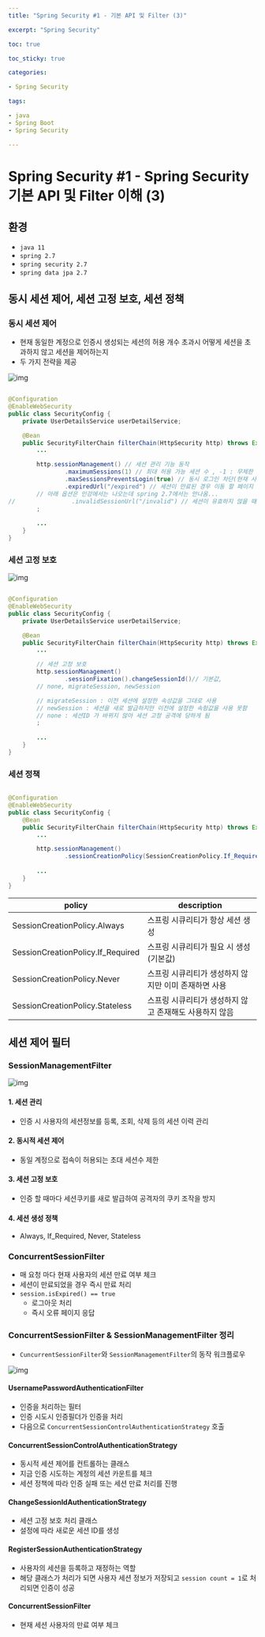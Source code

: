 ```yaml
---
title: "Spring Security #1 - 기본 API 및 Filter (3)"

excerpt: "Spring Security"

toc: true

toc_sticky: true

categories:

- Spring Security

tags:

- java
- Spring Boot
- Spring Security

---
```


# Spring Security #1 - Spring Security 기본 API 및 Filter 이해 (3)

## 환경

- `java 11`
- `spring 2.7`
- `spring security 2.7`
- `spring data jpa 2.7`

## 동시 세션 제어, 세션 고정 보호, 세션 정책

### 동시 세션 제어

- 현재 동일한 계정으로 인증시 생성되는 세션의 허용 개수 초과시 어떻게 세션을 초과하지 않고 세션을 제어하는지
- 두 가지 전략을 제공

![img]({{site.url}}/assets/images/spring_security/01/same_time_session.png)

```java

@Configuration
@EnableWebSecurity
public class SecurityConfig {
    private UserDetailsService userDetailService;

    @Bean
    public SecurityFilterChain filterChain(HttpSecurity http) throws Exception {
        ...

        http.sessionManagement() // 세션 관리 기능 동작
                .maximumSessions(1) // 최대 허용 가능 세션 수 , -1 : 무제한 로그인
                .maxSessionsPreventsLogin(true) // 동시 로그인 차단(현재 사용자 인증 실패), false: 기존 세션 만료(default)
                .expiredUrl("/expired") // 세션이 만료된 경우 이동 할 페이지
        // 아래 옵션은 인강에서는 나오는데 spring 2.7에서는 안나옴...
//                .invalidSessionUrl("/invalid") // 세션이 유효하지 않을 때 이동 할 페이지
        ;
        
        ...
    }
}
```

### 세션 고정 보호

![img]({{site.url}}/assets/images/spring_security/01/session_sticky_protection.png)

```java

@Configuration
@EnableWebSecurity
public class SecurityConfig {
    private UserDetailsService userDetailService;

    @Bean
    public SecurityFilterChain filterChain(HttpSecurity http) throws Exception {
        ...

        // 세션 고정 보호
        http.sessionManagement()
                .sessionFixation().changeSessionId()// 기본값,
        // none, migrateSession, newSession

        // migrateSession : 이전 세션에 설정한 속성값을 그대로 사용
        // newSession : 세션을 새로 발급하지만 이전에 설정한 속헝값을 사용 못함
        // none : 세션ID 가 바뀌지 않아 세션 고정 공격에 당하게 됨
        ;
        
        ...
    }
}
```

### 세션 정책

```java

@Configuration
@EnableWebSecurity
public class SecurityConfig {
    @Bean
    public SecurityFilterChain filterChain(HttpSecurity http) throws Exception {
        ...

        http.sessionManagement()
                .sessionCreationPolicy(SessionCreationPolicy.If_Required);
        
        ...
    }
}
```

| policy                            | description                    |
|-----------------------------------|--------------------------------|
| SessionCreationPolicy.Always      | 스프링 시큐리티가 항상 세션 생성             |
| SessionCreationPolicy.If_Required | 스프링 시큐리티가 필요 시 생성 (기본값)        |
| SessionCreationPolicy.Never       | 스프링 시큐리티가 생성하지 않지만 이미 존재하면 사용  |
| SessionCreationPolicy.Stateless   | 스프링 시큐리티가 생성하지 않고 존재해도 사용하지 않음 |

## 세션 제어 필터

### SessionManagementFilter

![img]({{site.url}}/assets/images/spring_security/01/current_management_filter.png)

#### 1. 세션 관리

- 인증 시 사용자의 세션정보를 등록, 조회, 삭제 등의 세션 이력 관리

#### 2. 동시적 세션 제어

- 동일 계정으로 접속이 허용되는 초대 세션수 제한

#### 3. 세션 고정 보호

- 인증 할 때마다 세션쿠키를 새로 발급하여 공격자의 쿠키 조작을 방지

#### 4. 세션 생성 정책

- Always, If_Required, Never, Stateless

### ConcurrentSessionFilter

- 매 요청 마다 현재 사용자의 세션 만료 여부 체크
- 세션이 만료되었을 경우 즉시 만료 처리
- `session.isExpired() == true`
    - 로그아웃 처리
    - 즉시 오류 페이지 응답

### ConcurrentSessionFilter & SessionManagementFilter 정리

- `CuncurrentSessionFilter`와 `SessionManagementFilter`의 동작 워크플로우

![img]({{site.url}}/assets/images/spring_security/01/session_work_flow.png)

#### UsernamePasswordAuthenticationFilter

- 인증을 처리하는 필터
- 인증 시도시 인증필더가 인증을 처리
- 다음으로 `ConcurrentSessionControlAuthenticationStrategy` 호출

#### ConcurrentSessionControlAuthenticationStrategy

- 동시적 세션 제어를 컨트롤하는 클래스
- 지금 인증 시도하는 계정의 세션 카운트를 체크
- 세션 정책에 따라 인증 실패 또는 세션 만료 처리를 진행

#### ChangeSessionIdAuthenticationStrategy

- 세션 고정 보호 처리 클래스
- 설정에 따라 새로운 세션 ID를 생성

#### RegisterSessionAuthenticationStrategy

- 사용자의 세션을 등록하고 재정하는 역할
- 해당 클래스가 처리가 되면 사용자 세션 정보가 저장되고 `session count = 1`로 처리되면 인증이 성공

#### ConcurrentSessionFilter

- 현재 세션 사용자의 만료 여부 체크
